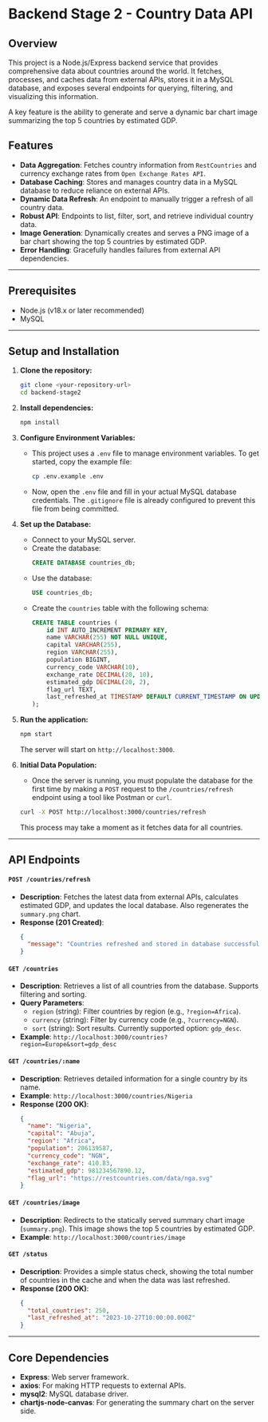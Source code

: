 # Backend Stage 2 - Country Data API

## Overview

This project is a Node.js/Express backend service that provides comprehensive data about countries around the world. It fetches, processes, and caches data from external APIs, stores it in a MySQL database, and exposes several endpoints for querying, filtering, and visualizing this information.

A key feature is the ability to generate and serve a dynamic bar chart image summarizing the top 5 countries by estimated GDP.

## Features

- **Data Aggregation**: Fetches country information from `RestCountries` and currency exchange rates from `Open Exchange Rates API`.
- **Database Caching**: Stores and manages country data in a MySQL database to reduce reliance on external APIs.
- **Dynamic Data Refresh**: An endpoint to manually trigger a refresh of all country data.
- **Robust API**: Endpoints to list, filter, sort, and retrieve individual country data.
- **Image Generation**: Dynamically creates and serves a PNG image of a bar chart showing the top 5 countries by estimated GDP.
- **Error Handling**: Gracefully handles failures from external API dependencies.

---

## Prerequisites

- Node.js (v18.x or later recommended)
- MySQL

---

## Setup and Installation

1.  **Clone the repository:**
    ```bash
    git clone <your-repository-url>
    cd backend-stage2
    ```

2.  **Install dependencies:**
    ```bash
    npm install
    ```

3.  **Configure Environment Variables:**
    -   This project uses a `.env` file to manage environment variables. To get started, copy the example file:
        ```bash
        cp .env.example .env
        ```
    -   Now, open the `.env` file and fill in your actual MySQL database credentials. The `.gitignore` file is already configured to prevent this file from being committed.

4.  **Set up the Database:**
    -   Connect to your MySQL server.
    -   Create the database:
        ```sql
        CREATE DATABASE countries_db;
        ```
    -   Use the database:
        ```sql
        USE countries_db;
        ```
    -   Create the `countries` table with the following schema:
        ```sql
        CREATE TABLE countries (
            id INT AUTO_INCREMENT PRIMARY KEY,
            name VARCHAR(255) NOT NULL UNIQUE,
            capital VARCHAR(255),
            region VARCHAR(255),
            population BIGINT,
            currency_code VARCHAR(10),
            exchange_rate DECIMAL(20, 10),
            estimated_gdp DECIMAL(20, 2),
            flag_url TEXT,
            last_refreshed_at TIMESTAMP DEFAULT CURRENT_TIMESTAMP ON UPDATE CURRENT_TIMESTAMP
        );
        ```

5.  **Run the application:**
    ```bash
    npm start
    ```
    The server will start on `http://localhost:3000`.

6.  **Initial Data Population:**
    -   Once the server is running, you must populate the database for the first time by making a `POST` request to the `/countries/refresh` endpoint using a tool like Postman or `curl`.
    ```bash
    curl -X POST http://localhost:3000/countries/refresh
    ```
    This process may take a moment as it fetches data for all countries.

---

## API Endpoints

#### `POST /countries/refresh`
- **Description**: Fetches the latest data from external APIs, calculates estimated GDP, and updates the local database. Also regenerates the `summary.png` chart.
- **Response (201 Created)**:
  ```json
  {
    "message": "Countries refreshed and stored in database successfully."
  }
  ```

#### `GET /countries`
- **Description**: Retrieves a list of all countries from the database. Supports filtering and sorting.
- **Query Parameters**:
  - `region` (string): Filter countries by region (e.g., `?region=Africa`).
  - `currency` (string): Filter by currency code (e.g., `?currency=NGN`).
  - `sort` (string): Sort results. Currently supported option: `gdp_desc`.
- **Example**: `http://localhost:3000/countries?region=Europe&sort=gdp_desc`

#### `GET /countries/:name`
- **Description**: Retrieves detailed information for a single country by its name.
- **Example**: `http://localhost:3000/countries/Nigeria`
- **Response (200 OK)**:
  ```json
  {
    "name": "Nigeria",
    "capital": "Abuja",
    "region": "Africa",
    "population": 206139587,
    "currency_code": "NGN",
    "exchange_rate": 410.83,
    "estimated_gdp": 981234567890.12,
    "flag_url": "https://restcountries.com/data/nga.svg"
  }
  ```

#### `GET /countries/image`
- **Description**: Redirects to the statically served summary chart image (`summary.png`). This image shows the top 5 countries by estimated GDP.
- **Example**: `http://localhost:3000/countries/image`

#### `GET /status`
- **Description**: Provides a simple status check, showing the total number of countries in the cache and when the data was last refreshed.
- **Response (200 OK)**:
  ```json
  {
    "total_countries": 250,
    "last_refreshed_at": "2023-10-27T10:00:00.000Z"
  }
  ```

---

## Core Dependencies

- **Express**: Web server framework.
- **axios**: For making HTTP requests to external APIs.
- **mysql2**: MySQL database driver.
- **chartjs-node-canvas**: For generating the summary chart on the server side.